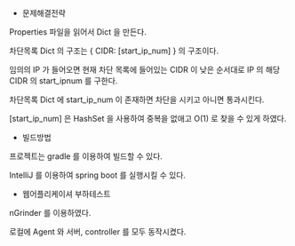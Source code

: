 

- 문제해결전략

Properties 파일을 읽어서 Dict 을 만든다.

차단목록 Dict 의 구조는 { CIDR: [start_ip_num] } 의 구조이다.

임의의 IP 가 들어오면 현재 차단 목록에 들어있는 CIDR 이 낮은 순서대로 IP 의 해당 CIDR 의 start_ipnum 를 구한다.

차단목록 Dict 에 start_ip_num 이 존재하면 차단을 시키고 아니면 통과시킨다.

[start_ip_num] 은 HashSet 을 사용하여 중복을 없애고 O(1) 로 찾을 수 있게 하였다.


- 빌드방법

프로젝트는 gradle 를 이용하여 빌드할 수 있다.

IntelliJ 를 이용하여 spring boot 를 실행시킬 수 있다.


- 웹어플리케이셔 부하테스트

nGrinder 를 이용하였다.

로컬에 Agent 와 서버, controller 를 모두 동작시켰다.

